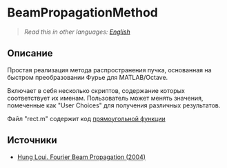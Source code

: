 # BeamPropagationMethod
> *Read this in other languages: [English](README.md)*
## Описание
Простая реализация метода распространения пучка, основанная на быстром преобразовании Фурье для MATLAB/Octave.

Включает в себя несколько скриптов, содержание которых соответствует их именам. Пользователь может менять значения, помеченные как "User Choices" для получения различных результатов.

Файл "rect.m" содержит код [прямоугольной функции](https://ru.wikipedia.org/wiki/%D0%9F%D1%80%D1%8F%D0%BC%D0%BE%D1%83%D0%B3%D0%BE%D0%BB%D1%8C%D0%BD%D0%B0%D1%8F_%D1%84%D1%83%D0%BD%D0%BA%D1%86%D0%B8%D1%8F)

## Источники
- [Hung Loui. Fourier Beam Propagation (2004)](https://www.researchgate.net/publication/228549957_Fourier_Beam_Propagation)